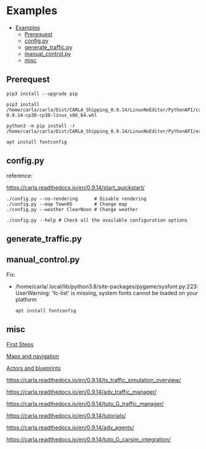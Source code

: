 # Examples

- [Examples](#examples)
  - [Prerequest](#prerequest)
  - [config.py](#configpy)
  - [generate\_traffic.py](#generate_trafficpy)
  - [manual\_control.py](#manual_controlpy)
  - [misc](#misc)

## Prerequest

    pip3 install --upgrade pip

    pip3 install /home/carla/carla/Dist/CARLA_Shipping_0.9.14/LinuxNoEditor/PythonAPI/carla/dist/carla-0.9.14-cp38-cp38-linux_x86_64.whl

    python3 -m pip install -r /home/carla/carla/Dist/CARLA_Shipping_0.9.14/LinuxNoEditor/PythonAPI/examples/requirements.txt
    
    apt install fontconfig

## config.py

reference:

https://carla.readthedocs.io/en/0.9.14/start_quickstart/

    ./config.py --no-rendering      # Disable rendering
    ./config.py --map Town05        # Change map
    ./config.py --weather ClearNoon # Change weather

    ./config.py --help # Check all the available configuration options
  
## generate_traffic.py  

## manual_control.py

Fix:

- /home/carla/.local/lib/python3.8/site-packages/pygame/sysfont.py:223: UserWarning: 'fc-list' is missing, system fonts cannot be loaded on your platform

      apt install fontconfig

## misc

[First Steps](https://carla.readthedocs.io/en/0.9.14/tuto_first_steps/)

[Maps and navigation](https://carla.readthedocs.io/en/0.9.14/core_map/)

[Actors and blueprints](https://carla.readthedocs.io/en/0.9.14/core_actors/)

https://carla.readthedocs.io/en/0.9.14/ts_traffic_simulation_overview/

https://carla.readthedocs.io/en/0.9.14/adv_traffic_manager/

https://carla.readthedocs.io/en/0.9.14/tuto_G_traffic_manager/

https://carla.readthedocs.io/en/0.9.14/tutorials/

https://carla.readthedocs.io/en/0.9.14/adv_agents/

https://carla.readthedocs.io/en/0.9.14/tuto_G_carsim_integration/





